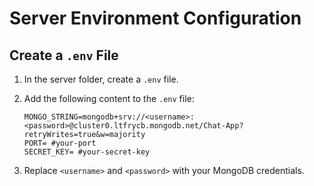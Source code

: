 # Server Environment Configuration

## Create a `.env` File

1. In the server folder, create a `.env` file.

2. Add the following content to the `.env` file:

    ```env
    MONGO_STRING=mongodb+srv://<username>:<password>@cluster0.ltfrycb.mongodb.net/Chat-App?retryWrites=true&w=majority
    PORT= #your-port
    SECRET_KEY= #your-secret-key
    ```

3. Replace `<username>` and `<password>` with your MongoDB credentials.
